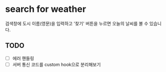 # search for weather
검색창에 도시 이름(영문)을 입력하고 '찾기' 버튼을 누르면 오늘의 날씨를 볼 수 있습니다.

## TODO
- [ ] 에러 핸들링
- [ ] 서버 통신 코드를 custom hook으로 분리해보기
